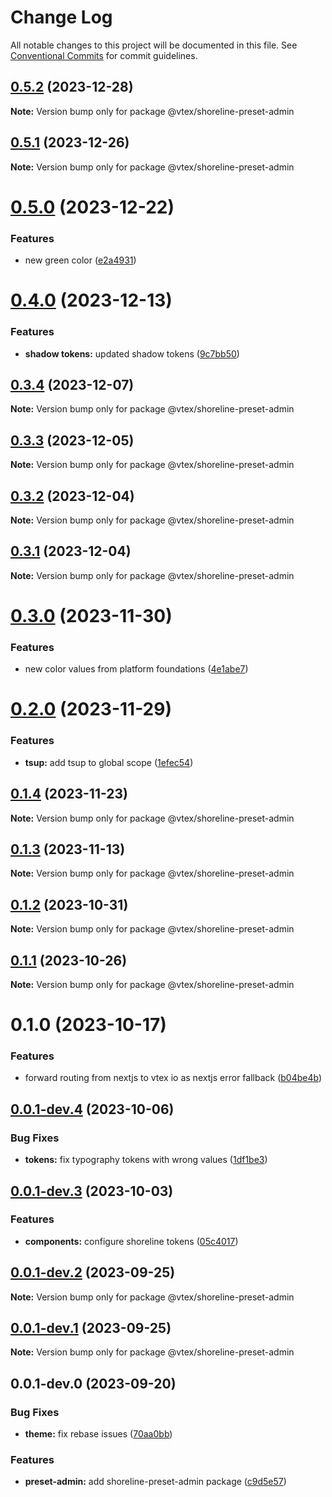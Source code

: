 # Change Log

All notable changes to this project will be documented in this file.
See [Conventional Commits](https://conventionalcommits.org) for commit guidelines.

## [0.5.2](https://github.com/vtex/shoreline/compare/@vtex/shoreline-preset-admin@0.5.1...@vtex/shoreline-preset-admin@0.5.2) (2023-12-28)

**Note:** Version bump only for package @vtex/shoreline-preset-admin

## [0.5.1](https://github.com/vtex/shoreline/compare/@vtex/shoreline-preset-admin@0.5.0...@vtex/shoreline-preset-admin@0.5.1) (2023-12-26)

**Note:** Version bump only for package @vtex/shoreline-preset-admin

# [0.5.0](https://github.com/vtex/shoreline/compare/@vtex/shoreline-preset-admin@0.3.3...@vtex/shoreline-preset-admin@0.5.0) (2023-12-22)

### Features

- new green color ([e2a4931](https://github.com/vtex/shoreline/commit/e2a493139b39890ffc8d1969b3cc6a00a30a7083))

# [0.4.0](https://github.com/vtex/shoreline/compare/@vtex/shoreline-preset-admin@0.3.4...@vtex/shoreline-preset-admin@0.4.0) (2023-12-13)

### Features

- **shadow tokens:** updated shadow tokens ([9c7bb50](https://github.com/vtex/shoreline/commit/9c7bb50f149469377822ed3320fec18d6d3378ad))

## [0.3.4](https://github.com/vtex/shoreline/compare/@vtex/shoreline-preset-admin@0.3.3...@vtex/shoreline-preset-admin@0.3.4) (2023-12-07)

**Note:** Version bump only for package @vtex/shoreline-preset-admin

## [0.3.3](https://github.com/vtex/shoreline/compare/@vtex/shoreline-preset-admin@0.3.2...@vtex/shoreline-preset-admin@0.3.3) (2023-12-05)

**Note:** Version bump only for package @vtex/shoreline-preset-admin

## [0.3.2](https://github.com/vtex/shoreline/compare/@vtex/shoreline-preset-admin@0.3.1...@vtex/shoreline-preset-admin@0.3.2) (2023-12-04)

**Note:** Version bump only for package @vtex/shoreline-preset-admin

## [0.3.1](https://github.com/vtex/shoreline/compare/@vtex/shoreline-preset-admin@0.3.0...@vtex/shoreline-preset-admin@0.3.1) (2023-12-04)

**Note:** Version bump only for package @vtex/shoreline-preset-admin

# [0.3.0](https://github.com/vtex/shoreline/compare/@vtex/shoreline-preset-admin@0.2.0...@vtex/shoreline-preset-admin@0.3.0) (2023-11-30)

### Features

- new color values from platform foundations ([4e1abe7](https://github.com/vtex/shoreline/commit/4e1abe7b5c9baa2f159288f6d4fe3918457526f7))

# [0.2.0](https://github.com/vtex/shoreline/compare/@vtex/shoreline-preset-admin@0.1.4...@vtex/shoreline-preset-admin@0.2.0) (2023-11-29)

### Features

- **tsup:** add tsup to global scope ([1efec54](https://github.com/vtex/shoreline/commit/1efec5401933eb1d06651e60ebd087a2a1c18e35))

## [0.1.4](https://github.com/vtex/shoreline/compare/@vtex/shoreline-preset-admin@0.1.3...@vtex/shoreline-preset-admin@0.1.4) (2023-11-23)

**Note:** Version bump only for package @vtex/shoreline-preset-admin

## [0.1.3](https://github.com/vtex/shoreline/compare/@vtex/shoreline-preset-admin@0.1.2...@vtex/shoreline-preset-admin@0.1.3) (2023-11-13)

**Note:** Version bump only for package @vtex/shoreline-preset-admin

## [0.1.2](https://github.com/vtex/shoreline/compare/@vtex/shoreline-preset-admin@0.1.1...@vtex/shoreline-preset-admin@0.1.2) (2023-10-31)

**Note:** Version bump only for package @vtex/shoreline-preset-admin

## [0.1.1](https://github.com/vtex/shoreline/compare/@vtex/shoreline-preset-admin@0.1.0...@vtex/shoreline-preset-admin@0.1.1) (2023-10-26)

**Note:** Version bump only for package @vtex/shoreline-preset-admin

# 0.1.0 (2023-10-17)

### Features

- forward routing from nextjs to vtex io as nextjs error fallback ([b04be4b](https://github.com/vtex/shoreline/commit/b04be4bae9d20124443e762c661d7719cdb3d22d))

## [0.0.1-dev.4](https://github.com/vtex/shoreline/compare/@vtex/shoreline-preset-admin@0.0.1-dev.3...@vtex/shoreline-preset-admin@0.0.1-dev.4) (2023-10-06)

### Bug Fixes

- **tokens:** fix typography tokens with wrong values ([1df1be3](https://github.com/vtex/shoreline/commit/1df1be386f3c27573d171bf5c6221c2c48a0033e))

## [0.0.1-dev.3](https://github.com/vtex/shoreline/compare/@vtex/shoreline-preset-admin@0.0.1-dev.2...@vtex/shoreline-preset-admin@0.0.1-dev.3) (2023-10-03)

### Features

- **components:** configure shoreline tokens ([05c4017](https://github.com/vtex/shoreline/commit/05c4017bf369ec31f0e0cd3d4a0b80a961a0889d))

## [0.0.1-dev.2](https://github.com/vtex/shoreline/compare/@vtex/shoreline-preset-admin@0.0.1-dev.1...@vtex/shoreline-preset-admin@0.0.1-dev.2) (2023-09-25)

**Note:** Version bump only for package @vtex/shoreline-preset-admin

## [0.0.1-dev.1](https://github.com/vtex/shoreline/compare/@vtex/shoreline-preset-admin@0.0.1-dev.0...@vtex/shoreline-preset-admin@0.0.1-dev.1) (2023-09-25)

**Note:** Version bump only for package @vtex/shoreline-preset-admin

## 0.0.1-dev.0 (2023-09-20)

### Bug Fixes

- **theme:** fix rebase issues ([70aa0bb](https://github.com/vtex/shoreline/commit/70aa0bb01851a7d3d0c81e5b402fefd4f058bd0b))

### Features

- **preset-admin:** add shoreline-preset-admin package ([c9d5e57](https://github.com/vtex/shoreline/commit/c9d5e5749d4c870567bb58f387c190fb47b0f835))
